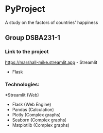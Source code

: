 # PyProject

A study on the factors of countries' happiness

## Group DSBA231-1

### Link to the project
https://marshall-mike.streamlit.app - Streamlit <br>
 - Flask


### Technologies:
*Streamlit (Web)
* Flask (Web Engine)
* Pandas (Calculation)
* Plotly (Complex graphs)
* Seaborn (Complex graphs)
* Matplotlib (Complex graphs)
